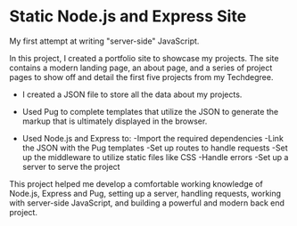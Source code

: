 # Static Node.js and Express Site
My first attempt at writing "server-side" JavaScript.

In this project, I created a portfolio site to showcase my projects.  The site contains a modern landing page, an about page, and a series of project pages to show off and detail the first five projects from my Techdegree.

* I created a JSON file to store all the data about my projects.

* Used Pug to complete templates that utilize the JSON to generate the markup that is ultimately displayed in the browser.

* Used Node.js and Express to:
-Import the required dependencies
-Link the JSON with the Pug templates
-Set up routes to handle requests
-Set up the middleware to utilize static files like CSS
-Handle errors
-Set up a server to serve the project

This project helped me develop a comfortable working knowledge of Node.js, Express and Pug, setting up a server, handling requests, working with server-side JavaScript, and building a powerful and modern back end project. 
